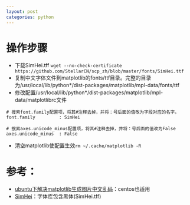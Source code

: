 ```yaml
---
layout: post
categories: python
---
```



# 操作步骤
- 下载SimHei.tff `wget --no-check-certificate https://github.com/StellarCN/scp_zh/blob/master/fonts/SimHei.ttf`
- 复制中文字体文件到matplotlib的fonts/ttf目录。完整的目录为/usr/local/lib/python*/dist-packages/matplotlib/mpl-data/fonts/ttf
- 修改配置/usr/local/lib/python*/dist-packages/matplotlib/mpl-data/matplotlibrc文件
```
# 搜索font.family配置项，将其#注释去掉，并将：号后面的值改为字段对应的名字。
font.family         : SimHei
 
# 搜索axes.unicode_minus配置项，将其#注释去掉，并将：号后面的值改为False
axes.unicode_minus  : False
```
- 清空matplotlib使配置生效`rm ~/.cache/matplotlib -R`

# 参考：

- [ubuntu下解决matplotlib生成图片中文乱码](https://blog.csdn.net/huuinn/article/details/78968966)：centos也适用
- [SimHei](https://github.com/StellarCN/scp_zh)：字体库包含黑体(SimHei.tff)